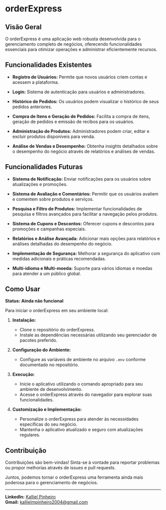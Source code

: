 # orderExpress

## Visão Geral

O orderExpress é uma aplicação web robusta desenvolvida para o gerenciamento completo de negócios, oferecendo funcionalidades essenciais para otimizar operações e administrar eficientemente recursos.

## Funcionalidades Existentes

- **Registro de Usuários:** Permite que novos usuários criem contas e acessem a plataforma.
  
- **Login:** Sistema de autenticação para usuários e administradores.
  
- **Histórico de Pedidos:** Os usuários podem visualizar o histórico de seus pedidos anteriores.
  
- **Compra de Itens e Geração de Pedidos:** Facilita a compra de itens, geração de pedidos e emissão de recibos para os usuários.

- **Administração de Produtos:** Administradores podem criar, editar e excluir produtos disponíveis para venda.

- **Análise de Vendas e Desempenho:** Obtenha insights detalhados sobre o desempenho do negócio através de relatórios e análises de vendas.

## Funcionalidades Futuras

- **Sistema de Notificação:** Enviar notificações para os usuários sobre atualizações e promoções.

- **Sistema de Avaliação e Comentários:** Permitir que os usuários avaliem e comentem sobre produtos e serviços.

- **Pesquisa e Filtro de Produtos:** Implementar funcionalidades de pesquisa e filtros avançados para facilitar a navegação pelos produtos.

- **Sistema de Cupons e Descontos:** Oferecer cupons e descontos para promoções e campanhas especiais.

- **Relatórios e Análise Avançada:** Adicionar mais opções para relatórios e análises detalhadas do desempenho do negócio.

- **Implementação de Segurança:** Melhorar a segurança do aplicativo com medidas adicionais e práticas recomendadas.

- **Multi-idioma e Multi-moeda:** Suporte para vários idiomas e moedas para atender a um público global.

## Como Usar

**Status: Ainda não funcional**

Para iniciar o orderExpress em seu ambiente local:

1. **Instalação:**
   - Clone o repositório do orderExpress.
   - Instale as dependências necessárias utilizando seu gerenciador de pacotes preferido.

2. **Configuração do Ambiente:**
   - Configure as variáveis de ambiente no arquivo `.env` conforme documentado no repositório.

3. **Execução:**
   - Inicie o aplicativo utilizando o comando apropriado para seu ambiente de desenvolvimento.
   - Acesse o orderExpress através do navegador para explorar suas funcionalidades.

4. **Customização e Implementação:**
   - Personalize o orderExpress para atender às necessidades específicas do seu negócio.
   - Mantenha o aplicativo atualizado e seguro com atualizações regulares.

## Contribuição

Contribuições são bem-vindas! Sinta-se à vontade para reportar problemas ou propor melhorias através de issues e pull requests.

Juntos, podemos tornar o orderExpress uma ferramenta ainda mais poderosa para o gerenciamento de negócios.

---

**LinkedIn:** [Kalliel Pinheiro](https://www.linkedin.com/in/kalliel-pinheiro/)  
**Gmail:** kallielmpinheiro2004@gmail.com
